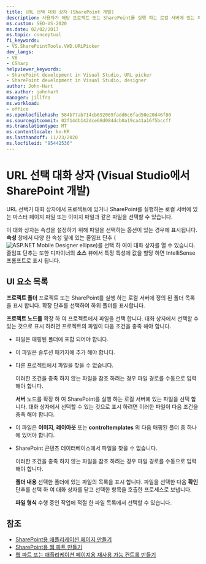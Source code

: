 ```yaml
---
title: URL 선택 대화 상자 (SharePoint 개발)
description: 사용자가 해당 프로젝트 또는 SharePoint를 실행 하는 로컬 서버에 있는 파일을 선택할 수 있는 URL 선택 대화 상자에 대해 알아봅니다.
ms.custom: SEO-VS-2020
ms.date: 02/02/2017
ms.topic: conceptual
f1_keywords:
- VS.SharePointTools.VWD.URLPicker
dev_langs:
- VB
- CSharp
helpviewer_keywords:
- SharePoint development in Visual Studio, URL picker
- SharePoint development in Visual Studio, designer
author: John-Hart
ms.author: johnhart
manager: jillfra
ms.workload:
- office
ms.openlocfilehash: 584b77ab714cb692069fadd6c6fad50e20d46f80
ms.sourcegitcommit: 02f14db142dce68d084dcb0a19ca41a16f5bccff
ms.translationtype: MT
ms.contentlocale: ko-KR
ms.lasthandoff: 11/23/2020
ms.locfileid: "95442536"
---
```

# <a name="url-picker-dialog-box-sharepoint-development-in-visual-studio"></a>URL 선택 대화 상자 (Visual Studio에서 SharePoint 개발)
  URL 선택기 대화 상자에서 프로젝트에 있거나 SharePoint를 실행하는 로컬 서버에 있는 마스터 페이지 파일 또는 이미지 파일과 같은 파일을 선택할 수 있습니다.

 이 대화 상자는 속성을 설정하기 위해 파일을 선택하는 옵션이 있는 경우에 표시됩니다. **속성** 창에서 다양 한 속성 옆에 있는 줄임표 단추 (![ASP.NET Mobile Designer ellipse](../sharepoint/media/mwellipsis.gif "ASP.NET 모바일 디자이너 줄임표"))를 선택 하 여이 대화 상자를 열 수 있습니다. 줄임표 단추는 또한 디자이너의 **소스** 뷰에서 특정 특성에 값을 할당 하면 IntelliSense 프롬프트로 표시 됩니다.

## <a name="uielement-list"></a>UI 요소 목록
 **프로젝트 폴더** 프로젝트 또는 SharePoint를 실행 하는 로컬 서버에 정의 된 폴더 목록을 표시 합니다. 확장 단추를 선택하여 하위 폴더를 표시합니다.

 **프로젝트 노드를** 확장 하 여 프로젝트에서 파일을 선택 합니다. 대화 상자에서 선택할 수 있는 것으로 표시 하려면 프로젝트의 파일이 다음 조건을 충족 해야 합니다.

- 파일은 매핑된 폴더에 포함 되어야 합니다.

- 이 파일은 솔루션 패키지에 추가 해야 합니다.

- 다른 프로젝트에서 파일을 찾을 수 없습니다.

  이러한 조건을 충족 하지 않는 파일을 참조 하려는 경우 파일 경로를 수동으로 입력 해야 합니다.

  **서버** 노드를 확장 하 여 SharePoint를 실행 하는 로컬 서버에 있는 파일을 선택 합니다. 대화 상자에서 선택할 수 있는 것으로 표시 하려면 이러한 파일이 다음 조건을 충족 해야 합니다.

- 이 파일은 **이미지**, **레이아웃** 또는 **controltemplates** 의 다음 매핑된 폴더 중 하나에 있어야 합니다.

- SharePoint 콘텐츠 데이터베이스에서 파일을 찾을 수 없습니다.

  이러한 조건을 충족 하지 않는 파일을 참조 하려는 경우 파일 경로를 수동으로 입력 해야 합니다.

  **폴더 내용** 선택한 폴더에 있는 파일의 목록을 표시 합니다. 파일을 선택한 다음 **확인** 단추를 선택 하 여 대화 상자를 닫고 선택한 항목을 호출한 프로세스로 보냅니다.

  **파일 형식** 수행 중인 작업에 적절 한 파일 목록에서 선택할 수 있습니다.

## <a name="see-also"></a>참조
- [SharePoint용 애플리케이션 페이지 만들기](../sharepoint/creating-application-pages-for-sharepoint.md)
- [SharePoint용 웹 파트 만들기](../sharepoint/creating-web-parts-for-sharepoint.md)
- [웹 파트 또는 애플리케이션 페이지용 재사용 가능 컨트롤 만들기](../sharepoint/creating-reusable-controls-for-web-parts-or-application-pages.md)
